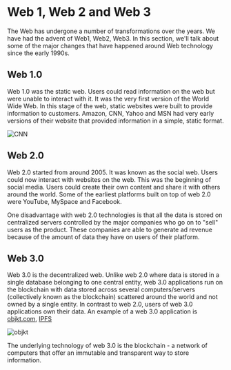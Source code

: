 # Web 1, Web 2 and Web 3

The Web has undergone a number of transformations over the years. We have had the advent of Web1, Web2, Web3. In this section, we'll talk about some of the major changes that have happened around Web technology since the early 1990s.

## Web 1.0

Web 1.0 was the static web. Users could read information on the web but were unable to interact with it. It was the very first version of the World Wide Web. In this stage of the web, static websites were built to provide information to customers. Amazon, CNN, Yahoo and MSN had very early versions of their website that provided information in a simple, static format.

![CNN](/img/course/1.3_web1.png)

## Web 2.0

Web 2.0 started from around 2005. It was known as the social web. Users could now interact with websites on the web. This was the beginning of social media. Users could create their own content and share it with others around the world. Some of the earliest platforms built on top of web 2.0 were YouTube, MySpace and Facebook.

One disadvantage with web 2.0 technologies is that all the data is stored on centralized servers controlled by the major companies who go on to "sell" users as the product. These companies are able to generate ad revenue because of the amount of data they have on users of their platform.

## Web 3.0

Web 3.0 is the decentralized web. Unlike web 2.0 where data is stored in a single database belonging to one central entity, web 3.0 applications run on the blockchain with data stored across several computers/servers (collectively known as the blockchain) scattered around the world and not owned by a single entity. In contrast to web 2.0, users of web 3.0 applications own their data. An example of a web 3.0 application is [objkt.com](https://objkt.com), [IPFS](https://ipfs.tech)

![objkt](/img/course/1.3_web3.png)

The underlying technology of web 3.0 is the blockchain - a network of computers that offer an immutable and transparent way to store information.
